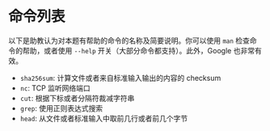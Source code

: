 # 命令列表

以下是助教认为对本题有帮助的命令的名称及简要说明。你可以使用 `man` 检查命令的帮助，或者使用 `--help` 开关（大部分命令都支持）。此外，Google 也非常有效。

- `sha256sum`: 计算文件或者来自标准输入输出的内容的 checksum
- `nc`: TCP 监听网络端口
- `cut`: 根据下标或者分隔符裁减字符串
- `grep`: 使用正则表达式搜索
- `head`: 从文件或者标准输入中取前几行或者前几个字节
